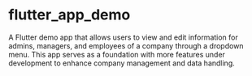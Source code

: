 # flutter_app_demo
A Flutter demo app that allows users to view and edit information for admins, managers, and employees of a company through a dropdown menu. This app serves as a foundation with more features under development to enhance company management and data handling.
